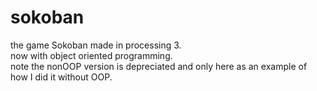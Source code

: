 # sokoban
the game Sokoban made in processing 3. <br>
now with object oriented programming. <br>
note the nonOOP version is depreciated and only here as an example of how I did it without OOP.
